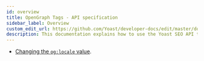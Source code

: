 ```yaml
---
id: overview
title: OpenGraph Tags - API specification
sidebar_label: Overview
custom_edit_url: https://github.com/Yoast/developer-docs/edit/master/docs/features/opengraph/api/overview.md
description: This documentation explains how to use the Yoast SEO API to influence the values of, and which OpenGraph tags Yoast SEO generates and outputs.
---
```


* [Changing the `og:locale` value](changing-og-locale-output.md).

